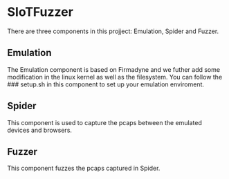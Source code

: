 # SIoTFuzzer
There are three components in this projject: Emulation, Spider and Fuzzer.
## Emulation
The Emulation component is based on Firmadyne and we futher add some modification in the linux kernel as well as the filesystem.
You can follow the ### setup.sh in this component to set up your emulation enviroment.

## Spider 
This component is used to capture the pcaps between the emulated devices and browsers.

## Fuzzer
This component fuzzes the pcaps captured in Spider.
